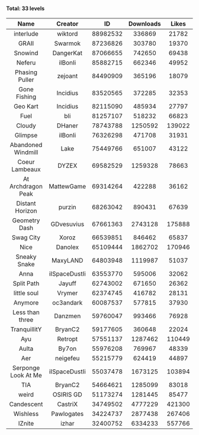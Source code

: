 #### Total: 33 levels

| Name | Creator | ID | Downloads | Likes |
|:---:|:---:|:---:|:---:|:---:|
| interlude | wiktord | 88982532 | 336869 | 21782
| GRAII | Swarmok | 87236826 | 303780 | 19370
| Snowind | DangerKat | 87066655 | 742650 | 69438
| Neferu | iIBonIi | 85882715 | 662346 | 49952
| Phasing Puller | zejoant | 84490909 | 365196 | 18079
| Gone Fishing | Incidius | 83520565 | 372285 | 32353
| Geo Kart | Incidius | 82115090 | 485934 | 27797
| Fuel | bli | 81257107 | 518232 | 66823
| Cloudy | DHaner | 78743788 | 1250592 | 139022
| Glimpse | iIBonIi | 76326298 | 471708 | 31931
| Abandoned Windmill | Lake | 75449766 | 651007 | 43122
| Coeur Lambeaux | DYZEX | 69582529 | 1259328 | 78663
| At Archdragon Peak | MattewGame | 69314264 | 422288 | 36162
| Distant Horizon | purzin | 68263042 | 890431 | 67639
| Geometry Dash | GDvesuvius | 67661363 | 2743128 | 175888
| Swag City | Xoroz | 66539851 | 846462 | 65837
| Nice | Danolex | 65109444 | 1862702 | 170946
| Sneaky Snake | MaxyLAND | 64803948 | 1119987 | 51037
| Anna | iISpaceDustIi | 63553770 | 595006 | 32062
| Split Path | Jayuff | 62743002 | 671650 | 26362
| little soul | Vrymer | 62374745 | 416782 | 28131
| Anymore | oc3andark | 60087537 | 577815 | 37930
| Less than three | Danzmen | 59760047 | 993466 | 76928
| TranquillitY | BryanC2 | 59177605 | 360648 | 22024
| Ayu | Retropt | 57551137 | 1287462 | 110449
| Aulta | By7on | 55976208 | 769967 | 48339
| Aer | neigefeu | 55215779 | 624419 | 44897
| Serponge Look At Me | iISpaceDustIi | 55037478 | 1673125 | 103894
|  TIA | BryanC2 | 54664621 | 1285099 | 83018
| weird | OSIRIS GD | 51173274 | 1281445 | 85477
| Candescent | CastriX | 34749502 | 4777229 | 421300
| Wishless | Pawlogates | 34224737 | 2877438 | 267406
| IZnite | izhar | 32400752 | 6334233 | 557766
